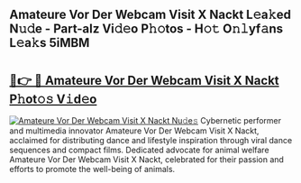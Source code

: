 ## Amateure Vor Der Webcam Visit X Nackt L𝚎a𝚔ed N𝚞𝚍e - Part-aIz Vi𝚍𝚎o P𝚑𝚘tos - H𝚘𝚝 O𝚗𝚕yf𝚊ns L𝚎a𝚔s 5iMBM

# <h2><a href="http://kf49ui.oniu.top/?m=Amateure+Vor+Der+Webcam+Visit+X+Nackt">🔗👉 🔴 Amateure Vor Der Webcam Visit X Nackt P𝚑ot𝚘𝚜 V𝚒d𝚎o</a></h2>

[![Amateure Vor Der Webcam Visit X Nackt Nu𝚍e𝚜](https://i.imgur.com/0qMVB7G.gif)](http://kf49ui.oniu.top/?m=Amateure+Vor+Der+Webcam+Visit+X+Nackt)
Cybernetic performer and multimedia innovator Amateure Vor Der Webcam Visit X Nackt, acclaimed for distributing dance and lifestyle inspiration through viral dance sequences and compact films. Dedicated advocate for animal welfare Amateure Vor Der Webcam Visit X Nackt, celebrated for their passion and efforts to promote the well-being of animals.  
